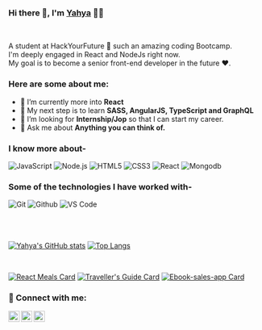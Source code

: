 ### Hi there 👋, I'm [Yahya](https://github.com/YahyaGanjo) 👨‍💻

<br/>

<p>
A student at HackYourFuture 🚀 such an amazing coding Bootcamp.
<br/>
I'm deeply engaged in React and NodeJs right now.
<br/>  
My goal is to become a senior front-end developer in the future ❤️.
</p>


### Here are some about me:</br>
- 🔭 I’m currently more into **React**
- 🌱 My next step is to learn **SASS, AngularJS, TypeScript and GraphQL**
- 👯 I’m looking for **Internship/Jop** so that I can start my career.
- 💬 Ask me about **Anything you can think of.**

### I know more about- </br>
![JavaScript](https://img.shields.io/badge/JavaScript-F7DF1E?style=for-the-badge&logo=javascript&logoColor=black)
![Node.js](https://img.shields.io/badge/Node.js-43853D?style=for-the-badge&logo=node.js&logoColor=white)
![HTML5](https://img.shields.io/badge/-HTML5-000000?style=for-the-badge&logo=HTML5)
![CSS3](https://img.shields.io/badge/-CSS3-000000?style=for-the-badge&logo=CSS3)
![React](https://img.shields.io/badge/React-20232A?style=for-the-badge&logo=react&logoColor=61DAFB)
![Mongodb](https://img.shields.io/badge/MongoDB-4EA94B?style=for-the-badge&logo=mongodb&logoColor=white)

### Some of the technologies I have worked with-</br>
![Git](http://img.shields.io/badge/-Git-000000?style=for-the-badge&logo=Git)
![Github](http://img.shields.io/badge/-Github-000000?style=for-the-badge&logo=Github&logoColor=green)
![VS Code](http://img.shields.io/badge/-VS%20Code-000000?style=for-the-badge&logo=Visual-studio-code&logoColor=blue)
</br></br></br></br>

[![Yahya's GitHub stats](https://github-readme-stats.vercel.app/api?username=YahyaGanjo&show_icons=true&theme=radical)](https://github.com/YahyaGanjo/YahyaGanjo)
[![Top Langs](https://github-readme-stats.vercel.app/api/top-langs/?username=YahyaGanjo&theme=radical)](https://github.com/YahyaGanjo)

<br>

[![React Meals Card](https://github-readme-stats.vercel.app/api/pin/?username=YahyaGanjo&repo=FoodOrderApp&theme=radical)](https://github.com/YahyaGanjo/FoodOrderApp)
[![Traveller's Guide Card](https://github-readme-stats.vercel.app/api/pin/?username=YahyaGanjo&repo=Traveller-s-Guide&theme=radical)](https://github.com/YahyaGanjo/Traveller-s-Guide)
[![Ebook-sales-app Card](https://github-readme-stats.vercel.app/api/pin/?username=YahyaGanjo&repo=Ebook-sales-app&theme=radical)](https://github.com/YahyaGanjo/Ebook-sales-app)



### 🤝 Connect with me:

<a href="https://www.linkedin.com/in/yahya-ganjo-/">
  <img align="left" alt="Yahya's Linkedin" width="22px" src="https://cdn.jsdelivr.net/npm/simple-icons@v3/icons/linkedin.svg" />
</a>

<a href="https://www.facebook.com/yehya.alsori/">
  <img align="left" alt="Yahya's Facebook" width="22px" src="https://cdn.jsdelivr.net/npm/simple-icons@v3/icons/facebook.svg" />
</a>

<a href="mailto:yahya.ganjo@gmail.com">
  <img align="left" alt="Yahya's Email" width="22px" src="https://cdn.jsdelivr.net/npm/simple-icons@v3/icons/gmail.svg" />
</a>
